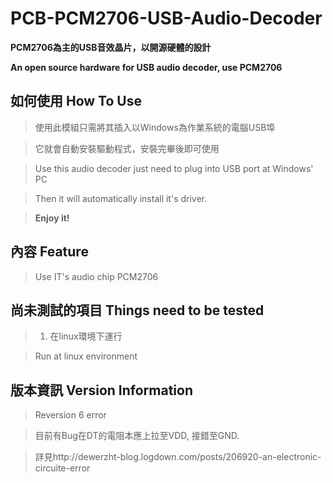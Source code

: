 PCB-PCM2706-USB-Audio-Decoder
=============================
**PCM2706為主的USB音效晶片，以開源硬體的設計**

**An open source hardware for USB audio decoder, use PCM2706**

## 如何使用 How To Use ##
> 使用此模組只需將其插入以Windows為作業系統的電腦USB埠

> 它就會自動安裝驅動程式，安裝完畢後即可使用

> Use this audio decoder just need to plug into USB port at Windows' PC

> Then it will automatically install it's driver.

> **Enjoy it!**

## 內容 Feature ##
> Use IT's audio chip PCM2706

## 尚未測試的項目 Things need to be tested ##
> 1. 在linux環境下運行

>    Run at linux environment

## 版本資訊 Version Information
> Reversion 6 error

>   目前有Bug在DT的電阻本應上拉至VDD, 接錯至GND.

>   詳見http://dewerzht-blog.logdown.com/posts/206920-an-electronic-circuite-error
